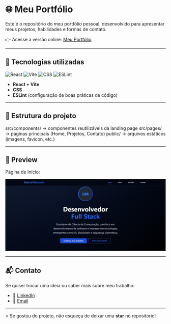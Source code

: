 # 🌐 Meu Portfólio

Este é o repositório do meu portfólio pessoal, desenvolvido para apresentar meus projetos, habilidades e formas de contato.  

👉 Acesse a versão online: [Meu Portfólio](https://myportfolio-three-silk-76.vercel.app/) 

---

## 🚀 Tecnologias utilizadas

![React](https://img.shields.io/badge/React-20232A?style=for-the-badge&logo=react&logoColor=61DAFB)
![Vite](https://img.shields.io/badge/Vite-646CFF?style=for-the-badge&logo=vite&logoColor=FFD62E)
![CSS](https://img.shields.io/badge/CSS-1572B6?style=for-the-badge&logo=css3&logoColor=white)
![ESLint](https://img.shields.io/badge/ESLint-4B3263?style=for-the-badge&logo=eslint&logoColor=white)

- **React + Vite**  
- **CSS**  
- **ESLint** (configuração de boas práticas de código)  

---

## 📂 Estrutura do projeto

src/components/ → componentes reutilizáveis da landing page
src/pages/ → páginas principais (Home, Projetos, Contato)
public/ → arquivos estáticos (imagens, favicon, etc.)

---

## 📸 Preview

Página de Início:

![Preview do Portfólio](./public/printscreen.jpg)  

---

## 📬 Contato

Se quiser trocar uma ideia ou saber mais sobre meu trabalho:  

- 💼 [LinkedIn](https://linkedin.com/in/gabrielmachadodecarvalho)  
- 📧 [Email](mailto:bielmachado09@hotmail.com)  

---

⭐ Se gostou do projeto, não esqueça de deixar uma **star** no repositório!
